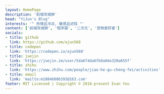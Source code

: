```yaml
---
layout: HomePage
description: '前端攻城狮'
head: "YiJun's Blog"
interests: '" 热情且冷淡, 敏感且迟钝 "'
content: ['前端攻城狮', '程序猿', '二次元', '宠物爱好者']
socials:
- title: github
  link: https://github.com/ajun568
- title: codepen
  link: 'https://codepen.io/ajun568'
- title: juejin
  link: 'https://juejin.im/user/5da6f4da6fb9a04e320a655f'
- title: zhihu
  link: 'https://www.zhihu.com/people/jiao-he-gu-cheng-fei/activities'
- title: email
  link: 'mailto:m18846086393@163.com'
footer: MIT Licensed | Copyright © 2018-present Evan You
---
```

